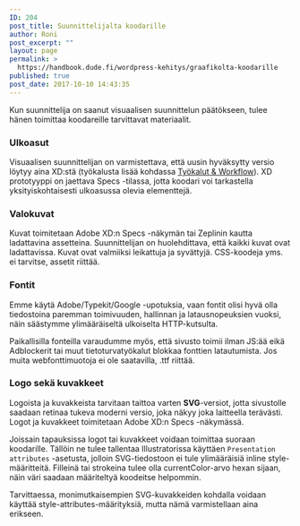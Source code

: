 ```yaml
---
ID: 204
post_title: Suunnittelijalta koodarille
author: Roni
post_excerpt: ""
layout: page
permalink: >
  https://handbook.dude.fi/wordpress-kehitys/graafikolta-koodarille
published: true
post_date: 2017-10-10 14:43:35
---
```

Kun suunnittelija on saanut visuaalisen suunnittelun päätökseen, tulee hänen toimittaa koodareille tarvittavat materiaalit.

<h3>Ulkoasut</h3>

Visuaalisen suunnittelijan on varmistettava, että uusin hyväksytty versio löytyy aina XD:stä (työkalusta lisää kohdassa <a href="https://handbook.dude.fi/tyoskenteleminen-dudella/tyokalut-workflow">Työkalut & Workflow</a>). XD prototyyppi on jaettava Specs -tilassa, jotta koodari voi tarkastella yksityiskohtaisesti ulkoasussa olevia elementtejä.

<h3>Valokuvat</h3>

Kuvat toimitetaan Adobe XD:n Specs -näkymän tai Zeplinin kautta ladattavina assetteina. Suunnittelijan on huolehdittava, että kaikki kuvat ovat ladattavissa. Kuvat ovat valmiiksi leikattuja ja syvättyjä. CSS-koodeja yms. ei tarvitse, assetit riittää.

<h3>Fontit</h3>

Emme käytä Adobe/Typekit/Google -upotuksia, vaan fontit olisi hyvä olla tiedostoina paremman toimivuuden, hallinnan ja latausnopeuksien vuoksi, näin säästymme ylimääräiseltä ulkoiselta HTTP-kutsulta. 

Paikallisilla fonteilla varaudumme myös, että sivusto toimii ilman JS:ää eikä Adblockerit tai muut tietoturvatyökalut blokkaa fonttien latautumista. Jos muita webfonttimuotoja ei ole saatavilla, .ttf riittää.

<h3>Logo sekä kuvakkeet</h3>

Logoista ja kuvakkeista tarvitaan taittoa varten <strong>SVG</strong>-versiot, jotta sivustolle saadaan retinaa tukeva moderni versio, joka näkyy joka laitteella terävästi. Logot ja kuvakkeet toimitetaan Adobe XD:n Specs -näkymässä.

Joissain tapauksissa logot tai kuvakkeet voidaan toimittaa suoraan koodarille. Tällöin ne tulee tallentaa Illustratorissa käyttäen <code>Presentation attributes</code> -asetusta, jolloin SVG-tiedostoon ei tule ylimääräisiä inline style-määritteitä. Filleinä tai strokeina tulee olla currentColor-arvo hexan sijaan, näin väri saadaan määriteltyä koodeitse helpommin.

Tarvittaessa, monimutkaisempien SVG-kuvakkeiden kohdalla voidaan käyttää style-attributes-määrityksiä, mutta nämä varmistellaan aina erikseen.
